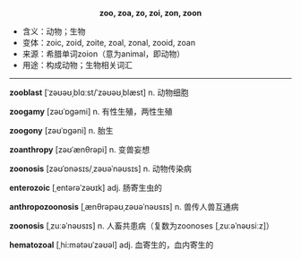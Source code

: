 
**<center>zoo, zoa, zo, zoi, zon, zoon</center>**

- <span class="definition">含义：动物；生物</span>
- <span class="definition">变体：zoic, zoid, zoite, zoal, zonal, zooid, zoan</span>
- <span class="definition">来源：希腊单词zoion（意为animal，即动物）</span>
- <span class="definition">用途：构成动物；生物相关词汇</span>

---

<span class="vocabulary">**zooblast**</span> [ˈzəʊəʊˌblɑːst/ˈzəʊəʊˌblæst] n. 动物细胞

<span class="vocabulary">**zoogamy**</span> [zəʊˈɒɡəmi] n. 有性生殖，两性生殖

<span class="vocabulary">**zoogony**</span> [zəʊˈɒgəni] n. 胎生

<span class="vocabulary">**zoanthropy**</span> [zəʊˈænθrəpi] n. 变兽妄想

<span class="vocabulary">**zoonosis**</span> [zəʊˈɒnəsɪs/ˌzəʊəˈnəʊsɪs] n. 动物传染病

<span class="vocabulary">**enterozoic**</span> [ˌentərəˈzəʊɪk] adj. 肠寄生虫的

<span class="vocabulary">**anthropozoonosis**</span> [ˌænθrəpəʊˌzəʊəˈnəʊsɪs] n. 兽传人兽互通病

<span class="vocabulary">**zoonosis**</span> [ˌzuːəˈnəʊsɪs] n. 人畜共患病（复数为zoonoses [ˌzuːəˈnəʊsiːz]）

<span class="vocabulary">**hematozoal**</span> [ˌhi:mətəʊˈzəʊəl] adj. 血寄生的，血内寄生的
